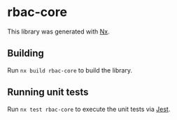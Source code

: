 # rbac-core

This library was generated with [Nx](https://nx.dev).

## Building

Run `nx build rbac-core` to build the library.

## Running unit tests

Run `nx test rbac-core` to execute the unit tests via [Jest](https://jestjs.io).
